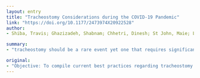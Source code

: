 ```yaml
---
layout: entry
title: "Tracheostomy Considerations during the COVID-19 Pandemic"
link: "https://doi.org/10.1177/2473974X20922528"
author:
- Shiba, Travis; Ghazizadeh, Shabnam; Chhetri, Dinesh; St John, Maie; Long, Jennifer

summary:
- "tracheostomy should be a rare event yet one that requires significant decision making and procedural deliberation. Indications for surgery must be balanced by risk of disease transmission to health care workers. Considerations are given to personal protective equipment, viral testing, and alternatives. Otolaryngologists worldwide must be aware of these considerations to provide safe patient care without undue risk to themselves or their hospital coworkers. The global COVID-19 pandemic should be an event that requires substantial decision-making, care, and technical performance in patients with coronavirus disease."

original:
- "Objective: To compile current best practices regarding tracheostomy decision making, care, and technical performance during the global COVID-19 pandemic. Data Sources: Articles listed in PubMed and Google sources for up-to-date information. Review Methods: All sources presenting objective evidence related to the topic were reviewed and distilled. Conclusions: Tracheostomy in patients with coronavirus disease should be a rare event yet one that requires significant decision making and procedural deliberation. Indications for surgery must be balanced by risk of disease transmission to health care workers. Considerations are given to personal protective equipment, viral testing, and alternatives. Implications for Practice: Otolaryngologists worldwide must be aware of these considerations to provide safe patient care without undue risk to themselves or their hospital coworkers."
---
```


